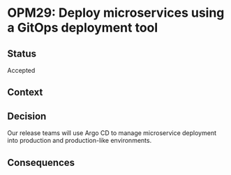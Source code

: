 # OPM29: Deploy microservices using a GitOps deployment tool

## Status
Accepted

## Context

## Decision
Our release teams will use Argo CD to manage microservice deployment into
production and production-like environments.

## Consequences